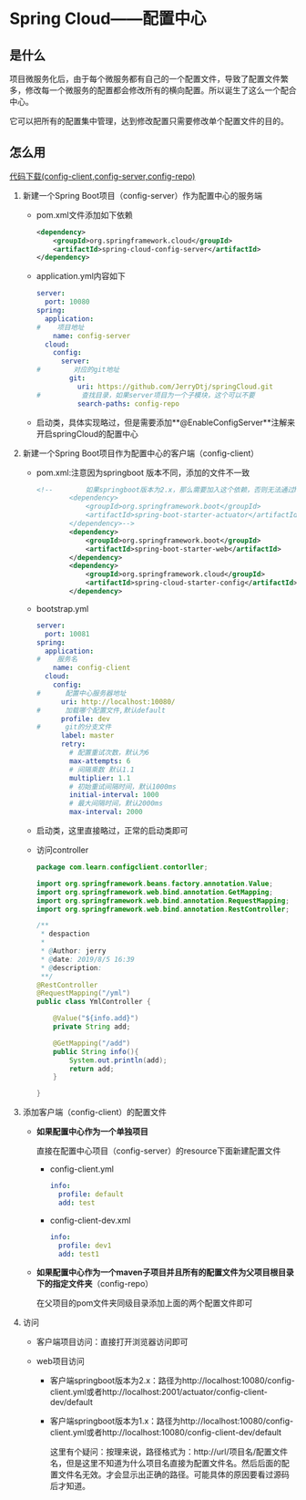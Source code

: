 # Spring Cloud——配置中心

## 是什么

项目微服务化后，由于每个微服务都有自己的一个配置文件，导致了配置文件繁多，修改每一个微服务的配置都会修改所有的横向配置。所以诞生了这么一个配合中心。

它可以把所有的配置集中管理，达到修改配置只需要修改单个配置文件的目的。

## 怎么用

[代码下载(config-client,config-server,config-repo)](https://github.com/JerryDtj/springCloud)

1. 新建一个Spring Boot项目（config-server）作为配置中心的服务端

   - pom.xml文件添加如下依赖

     ```xml
     <dependency>
         <groupId>org.springframework.cloud</groupId>
         <artifactId>spring-cloud-config-server</artifactId>
     </dependency>
     ```

   - application.yml内容如下

     ```yaml
     server:
       port: 10080
     spring:
       application:
     #    项目地址
         name: config-server
       cloud:
         config:
           server:
     #        对应的git地址
             git:
               uri: https://github.com/JerryDtj/springCloud.git
     #          查找目录，如果server项目为一个子模块，这个可以不要
               search-paths: config-repo
     ```

   - 启动类，具体实现略过，但是需要添加**@EnableConfigServer**注解来开启springCloud的配置中心

2. 新建一个Spring Boot项目作为配置中心的客户端（config-client）

   - pom.xml:注意因为springboot 版本不同，添加的文件不一致

     ```xml
     <!--        如果springboot版本为2.x，那么需要加入这个依赖，否则无法通过http的方式访问到配置中心的资源
             <dependency>
                 <groupId>org.springframework.boot</groupId>
                 <artifactId>spring-boot-starter-actuator</artifactId>
             </dependency>-->
             <dependency>
                 <groupId>org.springframework.boot</groupId>
                 <artifactId>spring-boot-starter-web</artifactId>
             </dependency>
             <dependency>
                 <groupId>org.springframework.cloud</groupId>
                 <artifactId>spring-cloud-starter-config</artifactId>
             </dependency>
     ```

   - bootstrap.yml

     ```yml
     server:
       port: 10081
     spring:
       application:
     #    服务名
         name: config-client
       cloud:
         config:
     #      配置中心服务器地址
           uri: http://localhost:10080/
     #      加载哪个配置文件,默认default
           profile: dev
     #      git的分支文件
           label: master
           retry:
             # 配置重试次数，默认为6
             max-attempts: 6
             # 间隔乘数 默认1.1
             multiplier: 1.1
             # 初始重试间隔时间，默认1000ms
             initial-interval: 1000
             # 最大间隔时间，默认2000ms
             max-interval: 2000
     ```

   - 启动类，这里直接略过，正常的启动类即可

   - 访问controller

     ```java
     package com.learn.configclient.contorller;
     
     import org.springframework.beans.factory.annotation.Value;
     import org.springframework.web.bind.annotation.GetMapping;
     import org.springframework.web.bind.annotation.RequestMapping;
     import org.springframework.web.bind.annotation.RestController;
     
     /**
      * despaction
      *
      * @Author: jerry
      * @date: 2019/8/5 16:39
      * @description:
      **/
     @RestController
     @RequestMapping("/yml")
     public class YmlController {
     
         @Value("${info.add}")
         private String add;
     
         @GetMapping("/add")
         public String info(){
             System.out.println(add);
             return add;
         }
     
     }
     ```

3. 添加客户端（config-client）的配置文件

   - **如果配置中心作为一个单独项目**

     直接在配置中心项目（config-server）的resource下面新建配置文件

     - config-client.yml

       ```yaml
       info:
         profile: default
         add: test
       ```

     - config-client-dev.xml

       ```yaml
       info:
         profile: dev1
         add: test1
       ```

   - **如果配置中心作为一个maven子项目并且所有的配置文件为父项目根目录下的指定文件夹**（config-repo）

     在父项目的pom文件夹同级目录添加上面的两个配置文件即可

4. 访问

   - 客户端项目访问：直接打开浏览器访问即可

   - web项目访问

     - 客户端springboot版本为2.x：路径为http://localhost:10080/config-client.yml或者http://localhost:2001/actuator/config-client-dev/default

     - 客户端springboot版本为1.x：路径为http://localhost:10080/config-client.yml或者http://localhost:10080/config-client-dev/default

       这里有个疑问：按理来说，路径格式为：http://url/项目名/配置文件名，但是这里不知道为什么项目名直接为配置文件名。然后后面的配置文件名无效。才会显示出正确的路径。可能具体的原因要看过源码后才知道。